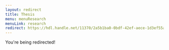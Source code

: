 ```yaml
---
layout: redirect
title: Thesis
menu: menuResearch
menuLink: research
redirect: https://hdl.handle.net/11370/2a5b1ba0-0bdf-42ef-aece-1d3ef55a8f52
---
```


You're being redirected!
